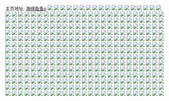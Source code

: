 主页地址: [海绵鱼鱼o](https://weibo.com/u/5605172672) 
![](https://wx4.sinaimg.cn/mw2000/0067kJsQly1gq27ynu8cqj30u0140k4y.jpg) 
![](https://wx4.sinaimg.cn/mw2000/0067kJsQly1gq27yia2cij30u0140tjp.jpg) 
![](https://wx4.sinaimg.cn/mw2000/0067kJsQly1gq27ygosvbj30u01407e5.jpg) 
![](https://wx4.sinaimg.cn/mw2000/0067kJsQly1gq27yme5t9j31400u0dmh.jpg) 
![](https://wx4.sinaimg.cn/mw2000/0067kJsQly1gq27yjqtdlj31400u07fw.jpg) 
![](https://wx4.sinaimg.cn/mw2000/0067kJsQly1gq27yl0cz0j30u0140ndv.jpg) 
![](https://wx4.sinaimg.cn/mw2000/0067kJsQly1gq27yoxsadj30u0140wmu.jpg) 
![](https://wx4.sinaimg.cn/mw2000/0067kJsQly1gq27yq3v61j31400u0wnq.jpg) 
![](https://wx4.sinaimg.cn/mw2000/0067kJsQly1gq27yre62ej31400u0tk9.jpg) 
![](https://wx4.sinaimg.cn/mw2000/0067kJsQly1gpyl9mi7x4j31400u0tal.jpg) 
![](https://wx4.sinaimg.cn/mw2000/0067kJsQly1gpyl9ocr9pj30u0140dpd.jpg) 
![](https://wx4.sinaimg.cn/mw2000/0067kJsQly1gpyl9koh1jj30u010b47e.jpg) 
![](https://wx4.sinaimg.cn/mw2000/0067kJsQly1gpyl9nh5abj30u00u1ajn.jpg) 
![](https://wx4.sinaimg.cn/mw2000/0067kJsQly1gpxj6woj42j30u0140tdc.jpg) 
![](https://wx4.sinaimg.cn/mw2000/0067kJsQly1gpxj70phtwj30u0140147.jpg) 
![](https://wx4.sinaimg.cn/mw2000/0067kJsQly1gpq36u2cu7j30u0140do2.jpg) 
![](https://wx4.sinaimg.cn/mw2000/0067kJsQly1gpq36sargsj30u00midip.jpg) 
![](https://wx4.sinaimg.cn/mw2000/0067kJsQly1gpp3luidq5j31400u0qdu.jpg) 
![](https://wx4.sinaimg.cn/mw2000/0067kJsQly1gpikfs4egnj315s0vctmt.jpg) 
![](https://wx4.sinaimg.cn/mw2000/0067kJsQly1gpikfrdykyj315s0vctnd.jpg) 
![](https://wx4.sinaimg.cn/mw2000/0067kJsQly1gpikfr34gej315s0vc4dp.jpg) 
![](https://wx4.sinaimg.cn/mw2000/0067kJsQly1gpikgae12dj30vc15snbo.jpg) 
![](https://wx4.sinaimg.cn/mw2000/0067kJsQly1gph8zmxa2sj30tz0min2u.jpg) 
![](https://wx4.sinaimg.cn/mw2000/0067kJsQly1gph8zolhlsj31410u04aq.jpg) 
![](https://wx4.sinaimg.cn/mw2000/0067kJsQly1gph8zs6688j31nl0u0tu9.jpg) 
![](https://wx4.sinaimg.cn/mw2000/0067kJsQly1gph8zm7kxxj30u0140gul.jpg) 
![](https://wx4.sinaimg.cn/mw2000/0067kJsQly1gpft7ccbm8j30u013zduq.jpg) 
![](https://wx4.sinaimg.cn/mw2000/0067kJsQly1gpft7dcbbsj30u013zwme.jpg) 
![](https://wx4.sinaimg.cn/mw2000/0067kJsQly1gpft7bez0kj30u013zwr0.jpg) 
![](https://wx4.sinaimg.cn/mw2000/0067kJsQly1gpft7bydl2j30u013z7ha.jpg) 
![](https://wx4.sinaimg.cn/mw2000/0067kJsQly1gpft7em306j30u013zqjn.jpg) 
![](https://wx4.sinaimg.cn/mw2000/0067kJsQly1gpft7ftmimj30u013zgvq.jpg) 
![](https://wx4.sinaimg.cn/mw2000/0067kJsQly1gpdx9kqkp8j315s0vck5o.jpg) 
![](https://wx4.sinaimg.cn/mw2000/0067kJsQly1gpdx9l7gvnj315s0vcwsl.jpg) 
![](https://wx4.sinaimg.cn/mw2000/0067kJsQly1gpdx9k68enj315s0vcqgf.jpg) 
![](https://wx4.sinaimg.cn/mw2000/0067kJsQly1gpdx9ke9npj315s0vcwss.jpg) 
![](https://wx4.sinaimg.cn/mw2000/0067kJsQly1gpa1gs3tomj30u0140gvn.jpg) 
![](https://wx4.sinaimg.cn/mw2000/0067kJsQly1gpa1grea2wj30u00vgq7z.jpg) 
![](https://wx4.sinaimg.cn/mw2000/0067kJsQly1gp6rzhjfjjj30n03371kx.jpg) 
![](https://wx4.sinaimg.cn/mw2000/0067kJsQly1gp6rzl9iqjj30n03eoqv5.jpg) 
![](https://wx4.sinaimg.cn/mw2000/0067kJsQly1gp6rzm8oslj30u0140dnb.jpg) 
![](https://wx4.sinaimg.cn/mw2000/0067kJsQly1gp6rznrpmaj30u0140dvs.jpg) 
![](https://wx4.sinaimg.cn/mw2000/0067kJsQly1gp6rzoo9tij30u01407er.jpg) 
![](https://wx4.sinaimg.cn/mw2000/0067kJsQly1gp5l7ybb09j30n01x01i3.jpg) 
![](https://wx4.sinaimg.cn/mw2000/0067kJsQly1gp5l85gsx6j30n02lx7wh.jpg) 
![](https://wx4.sinaimg.cn/mw2000/0067kJsQly1gp5l88fv9zj30n03ep7wh.jpg) 
![](https://wx4.sinaimg.cn/mw2000/0067kJsQly1gp5l89o9o6j30n02yw7vk.jpg) 
![](https://wx4.sinaimg.cn/mw2000/0067kJsQly1gp5l8ahz1xj30n02ykqjt.jpg) 
![](https://wx4.sinaimg.cn/mw2000/0067kJsQly1gp5l8bdfyrj31sc2dsdp9.jpg) 
![](https://wx4.sinaimg.cn/mw2000/0067kJsQly1gp4h7jrpr5j32c02c04qp.jpg) 
![](https://wx4.sinaimg.cn/mw2000/0067kJsQly1gp4h7lfaolj31k81k8dta.jpg) 
![](https://wx4.sinaimg.cn/mw2000/0067kJsQly1gp4h7q2q0dj31ei1eikai.jpg) 
![](https://wx4.sinaimg.cn/mw2000/0067kJsQly1gp4h7fhqrij317r17raly.jpg) 
![](https://wx4.sinaimg.cn/mw2000/0067kJsQly1gp12jq8n0vj317q1mc1kx.jpg) 
![](https://wx4.sinaimg.cn/mw2000/0067kJsQly1gp12jkui07j31ei1eiqjv.jpg) 
![](https://wx4.sinaimg.cn/mw2000/0067kJsQly1gp12jretdzj31xv1xvh5u.jpg) 
![](https://wx4.sinaimg.cn/mw2000/0067kJsQly1gp12jnz56bj30n03l24pv.jpg) 
![](https://wx4.sinaimg.cn/mw2000/0067kJsQly1gp12jsbfioj30n04h0njl.jpg) 
![](https://wx4.sinaimg.cn/mw2000/0067kJsQly1gp12jpapsbj30n0370qv5.jpg) 
![](https://wx4.sinaimg.cn/mw2000/0067kJsQly1gowblkbca5j30vc15skct.jpg) 
![](https://wx4.sinaimg.cn/mw2000/0067kJsQly1gowbllauucj30vc15s1e2.jpg) 
![](https://wx4.sinaimg.cn/mw2000/0067kJsQly1gowblm8qlkj30vc15sx01.jpg) 
![](https://wx4.sinaimg.cn/mw2000/0067kJsQly1gowblmye4tj30vc15sauk.jpg) 
![](https://wx4.sinaimg.cn/mw2000/0067kJsQly1gowblngpanj30vc15sqny.jpg) 
![](https://wx4.sinaimg.cn/mw2000/0067kJsQly1gowblo20akj30vc15sqph.jpg) 
![](https://wx4.sinaimg.cn/mw2000/0067kJsQly1gohjjtte2kj30vc15sdw1.jpg) 
![](https://wx4.sinaimg.cn/mw2000/0067kJsQly1gohjju50i9j30vc15sdvy.jpg) 
![](https://wx4.sinaimg.cn/mw2000/0067kJsQly1godjq3n50kj30u0142gpc.jpg) 
![](https://wx4.sinaimg.cn/mw2000/0067kJsQly1go757c9xa7j33402c0gw0.jpg) 
![](https://wx4.sinaimg.cn/mw2000/0067kJsQly1go757bh7gbj32c0340hdu.jpg) 
![](https://wx4.sinaimg.cn/mw2000/0067kJsQly1go4qhec1buj32c033yqv7.jpg) 
![](https://wx4.sinaimg.cn/mw2000/0067kJsQly1go4qhl5vn6j32c033yb2d.jpg) 
![](https://wx4.sinaimg.cn/mw2000/0067kJsQly1go4qhqw46qj32c033yhdv.jpg) 
![](https://wx4.sinaimg.cn/mw2000/0067kJsQly1go4qh7w11wj32c0340u0x.jpg) 
![](https://wx4.sinaimg.cn/mw2000/0067kJsQly1go4qhtnkm0j32c0340hdt.jpg) 
![](https://wx4.sinaimg.cn/mw2000/0067kJsQly1go4d2eb786j30vc15sdyk.jpg) 
![](https://wx4.sinaimg.cn/mw2000/0067kJsQly1go4d2gkia3j30s20s2ajm.jpg) 
![](https://wx4.sinaimg.cn/mw2000/0067kJsQly1go4d2iu2xij3182181wu4.jpg) 
![](https://wx4.sinaimg.cn/mw2000/0067kJsQly1go4d2ail80j32c0340qv6.jpg) 
![](https://wx4.sinaimg.cn/mw2000/0067kJsQly1go4d2tphf0j32c03407wi.jpg) 
![](https://wx4.sinaimg.cn/mw2000/0067kJsQly1go4d31mygmj32c03404qq.jpg) 
![](https://wx4.sinaimg.cn/mw2000/0067kJsQly1gnz3tjs9wij33402c01ky.jpg) 
![](https://wx4.sinaimg.cn/mw2000/0067kJsQly1gnz3tngkvvj33402c0e82.jpg) 
![](https://wx4.sinaimg.cn/mw2000/0067kJsQly1gnz3vyqahvj32c03407wh.jpg) 
![](https://wx4.sinaimg.cn/mw2000/0067kJsQly1gnz3tcbbefj32c0340x6r.jpg) 
![](https://wx4.sinaimg.cn/mw2000/0067kJsQly1gnz3tfta3mj32c0340kjm.jpg) 
![](https://wx4.sinaimg.cn/mw2000/0067kJsQly1gnz3t6u0awj32c0340kdt.jpg) 
![](https://wx4.sinaimg.cn/mw2000/0067kJsQly1gnz3uajdbrj32c0340b2b.jpg) 
![](https://wx4.sinaimg.cn/mw2000/0067kJsQly1gnz3trykgcj30yc0ycadb.jpg) 
![](https://wx4.sinaimg.cn/mw2000/0067kJsQly1gnz3ty4chij32801o0x6p.jpg) 
![](https://wx4.sinaimg.cn/mw2000/0067kJsQly1gnwseuj3f9j31o0280qv5.jpg) 
![](https://wx4.sinaimg.cn/mw2000/0067kJsQly1gnwsf3fcl3j31o0280kjl.jpg) 
![](https://wx4.sinaimg.cn/mw2000/0067kJsQly1gnwsekuj4tj31o0280hdt.jpg) 
![](https://wx4.sinaimg.cn/mw2000/0067kJsQly1gnwsfb8t3rj31o0280hdt.jpg) 
![](https://wx4.sinaimg.cn/mw2000/0067kJsQly1gnt52fmaexj30zj0zj75j.jpg) 
![](https://wx4.sinaimg.cn/mw2000/0067kJsQly1gnt52g4qamj31hl1hl7h9.jpg) 
![](https://wx4.sinaimg.cn/mw2000/0067kJsQly1gnoo95a3c9j32c0340b2a.jpg) 
![](https://wx4.sinaimg.cn/mw2000/0067kJsQly1gndm17l2xrj33402c0e81.jpg) 
![](https://wx4.sinaimg.cn/mw2000/0067kJsQly1gndm1d2a4ij32c0340kjl.jpg) 
![](https://wx4.sinaimg.cn/mw2000/0067kJsQly1gn18yc4e8rj32801o0x6p.jpg) 
![](https://wx4.sinaimg.cn/mw2000/0067kJsQly1gn18ycy1bij32801o0npd.jpg) 
![](https://wx4.sinaimg.cn/mw2000/0067kJsQly1gn18yb11jpj32801o0u0x.jpg) 
![](https://wx4.sinaimg.cn/mw2000/0067kJsQly1gn18yh8kc1j32c0340u0y.jpg) 
![](https://wx4.sinaimg.cn/mw2000/0067kJsQly1gn18yfhvisj31o0280kjl.jpg) 
![](https://wx4.sinaimg.cn/mw2000/0067kJsQly1gmbt3jk4nxj31fi1wox5r.jpg) 
![](https://wx4.sinaimg.cn/mw2000/0067kJsQly1glzladj9d3j32c03404qp.jpg) 
![](https://wx4.sinaimg.cn/mw2000/0067kJsQly1glzlagsmxsj32c0340e81.jpg) 
![](https://wx4.sinaimg.cn/mw2000/0067kJsQly1glzlaj2fr0j33402c0axm.jpg) 
![](https://wx4.sinaimg.cn/mw2000/0067kJsQly1glzlao07b3j33402c0kjl.jpg) 
![](https://wx4.sinaimg.cn/mw2000/0067kJsQly1glzlakw0dlj33401r0h1b.jpg) 
![](https://wx4.sinaimg.cn/mw2000/0067kJsQly1glzlab8jkxj31zk1hoe81.jpg) 
![](https://wx4.sinaimg.cn/mw2000/0067kJsQly1glzlaqd8e3j31o01o0b29.jpg) 
![](https://wx4.sinaimg.cn/mw2000/0067kJsQly1glzlaqy11uj30n00cndi4.jpg) 
![](https://wx4.sinaimg.cn/mw2000/0067kJsQly1glzlarwn82j30mz0cp41x.jpg) 
![](https://wx4.sinaimg.cn/mw2000/0067kJsQly1glqkx32dmwj32c03401ky.jpg) 
![](https://wx4.sinaimg.cn/mw2000/0067kJsQly1glqkx4wal6j32c0340npd.jpg) 
![](https://wx4.sinaimg.cn/mw2000/0067kJsQly1glqkx9cd60j32c0340e81.jpg) 
![](https://wx4.sinaimg.cn/mw2000/0067kJsQly1glqkxhlrv9j33402c0npd.jpg) 
![](https://wx4.sinaimg.cn/mw2000/0067kJsQly1glqkxqd51wj32c03401ky.jpg) 
![](https://wx4.sinaimg.cn/mw2000/0067kJsQly1glqkwy636aj31w02io4qq.jpg) 
![](https://wx4.sinaimg.cn/mw2000/0067kJsQly1glqkxu58juj31w01w0qtj.jpg) 
![](https://wx4.sinaimg.cn/mw2000/0067kJsQly1glqkxyef5zj31zk1hohcf.jpg) 
![](https://wx4.sinaimg.cn/mw2000/0067kJsQly1glqky4pe71j33402c0qv5.jpg) 
![](https://wx4.sinaimg.cn/mw2000/0067kJsQly1glnlj8bm1nj31o0280e81.jpg) 
![](https://wx4.sinaimg.cn/mw2000/0067kJsQly1glnlj526rxj31o0280npd.jpg) 
![](https://wx4.sinaimg.cn/mw2000/0067kJsQly1glnljdflzzj31o0280u0x.jpg) 
![](https://wx4.sinaimg.cn/mw2000/0067kJsQly1glnljirjvsj31o0280qv5.jpg) 
![](https://wx4.sinaimg.cn/mw2000/0067kJsQly1glgiogn901j322r22r7wh.jpg) 
![](https://wx4.sinaimg.cn/mw2000/0067kJsQly1glgiofdd0nj328m28me81.jpg) 
![](https://wx4.sinaimg.cn/mw2000/0067kJsQly1glgiojaudqj31q01q0qjr.jpg) 
![](https://wx4.sinaimg.cn/mw2000/0067kJsQly1glginrj2n6j31y81y7h3y.jpg) 
![](https://wx4.sinaimg.cn/mw2000/0067kJsQly1glgiohpgdfj31vw1vw1kx.jpg) 
![](https://wx4.sinaimg.cn/mw2000/0067kJsQly1glgiok932nj32c02c04ms.jpg) 
![](https://wx4.sinaimg.cn/mw2000/0067kJsQly1glgioih8f8j32352351am.jpg) 
![](https://wx4.sinaimg.cn/mw2000/0067kJsQly1glgiolc26kj321w21wqmc.jpg) 
![](https://wx4.sinaimg.cn/mw2000/0067kJsQly1glgio1tsooj32072077rj.jpg) 
![](https://wx4.sinaimg.cn/mw2000/0067kJsQly1glfqdek6epj31s21s21kx.jpg) 
![](https://wx4.sinaimg.cn/mw2000/0067kJsQly1glfqdhm0lkj31xy1xytw0.jpg) 
![](https://wx4.sinaimg.cn/mw2000/0067kJsQly1glfqdbf1paj31zl1zl4qp.jpg) 
![](https://wx4.sinaimg.cn/mw2000/0067kJsQly1glfqd7mctsj32c02c0kjl.jpg) 
![](https://wx4.sinaimg.cn/mw2000/0067kJsQly1glfffw2q4hj32801o0hdt.jpg) 
![](https://wx4.sinaimg.cn/mw2000/0067kJsQly1glfffsil5kj32801o0e81.jpg) 
![](https://wx4.sinaimg.cn/mw2000/0067kJsQly1glfffwm5a2j30e80iy41u.jpg) 
![](https://wx4.sinaimg.cn/mw2000/0067kJsQly1glfffoghmsj316t1l3dzs.jpg) 
![](https://wx4.sinaimg.cn/mw2000/0067kJsQly1glejdiqz46j30vc15sgzq.jpg) 
![](https://wx4.sinaimg.cn/mw2000/0067kJsQly1glejdn01jtj30vc15sk8d.jpg) 
![](https://wx4.sinaimg.cn/mw2000/0067kJsQly1glejdkuzwmj30vc15sdt5.jpg) 
![](https://wx4.sinaimg.cn/mw2000/0067kJsQly1gl2qefpawwj31r22wub29.jpg) 
![](https://wx4.sinaimg.cn/mw2000/0067kJsQly1gl2qebpi1mj32c0340b29.jpg) 
![](https://wx4.sinaimg.cn/mw2000/0067kJsQly1gl2qe8h2vfj323a2sekjm.jpg) 
![](https://wx4.sinaimg.cn/mw2000/0067kJsQly1gl2qehymhlj32c0340hd5.jpg) 
![](https://wx4.sinaimg.cn/mw2000/0067kJsQly1gky5m24mq0j31z92n04qp.jpg) 
![](https://wx4.sinaimg.cn/mw2000/0067kJsQly1gky5ltg2qnj31ut1e4atk.jpg) 
![](https://wx4.sinaimg.cn/mw2000/0067kJsQly1gky5lynynmj31nf1vux6p.jpg) 
![](https://wx4.sinaimg.cn/mw2000/0067kJsQly1gky5legfgij33402c01l0.jpg) 
![](https://wx4.sinaimg.cn/mw2000/0067kJsQly1gky5lpauo2j32qj21w7wj.jpg) 
![](https://wx4.sinaimg.cn/mw2000/0067kJsQly1gky5kwxbr6j31zj1hoqv5.jpg) 
![](https://wx4.sinaimg.cn/mw2000/0067kJsQly1gkq6ktj06xj32c033ykjn.jpg) 
![](https://wx4.sinaimg.cn/mw2000/0067kJsQly1gkq6kvxud1j32c033y7wj.jpg) 
![](https://wx4.sinaimg.cn/mw2000/0067kJsQly1gkq6lh9uhmj32c033y4qr.jpg) 
![](https://wx4.sinaimg.cn/mw2000/0067kJsQly1gkq6kzr2zoj32c033yhdv.jpg) 
![](https://wx4.sinaimg.cn/mw2000/0067kJsQly1gkq6l0die8j30mh0mhgrc.jpg) 
![](https://wx4.sinaimg.cn/mw2000/0067kJsQly1gkq6l160hqj32c033yu0y.jpg) 
![](https://wx4.sinaimg.cn/mw2000/0067kJsQly1gkq6krtbhvj334033yqv8.jpg) 
![](https://wx4.sinaimg.cn/mw2000/0067kJsQly1gkq6l2ee3gj32c033y1kz.jpg) 
![](https://wx4.sinaimg.cn/mw2000/0067kJsQly1gkq6l3thy8j32c033ykjn.jpg) 
![](https://wx4.sinaimg.cn/mw2000/0067kJsQly1gkmi2wuh1vj32c03404qp.jpg) 
![](https://wx4.sinaimg.cn/mw2000/0067kJsQly1gkmi4p8cf5j32c03407wh.jpg) 
![](https://wx4.sinaimg.cn/mw2000/0067kJsQly1gkmi4w1xb7j32c0340e81.jpg) 
![](https://wx4.sinaimg.cn/mw2000/0067kJsQly1gkmi38630bj32c0340u0x.jpg) 
![](https://wx4.sinaimg.cn/mw2000/0067kJsQly1gkmi2y7v8rj31ya2d5b29.jpg) 
![](https://wx4.sinaimg.cn/mw2000/0067kJsQly1gkmi301w84j32c02c0aym.jpg) 
![](https://wx4.sinaimg.cn/mw2000/0067kJsQly1gkmi31z0mtj32c0340npe.jpg) 
![](https://wx4.sinaimg.cn/mw2000/0067kJsQly1gkmi4so05yj32c0340u0x.jpg) 
![](https://wx4.sinaimg.cn/mw2000/0067kJsQly1gkmi34mx1uj33402c0kjl.jpg) 
![](https://wx4.sinaimg.cn/mw2000/0067kJsQly1gkkauqqxndj33402c07wh.jpg) 
![](https://wx4.sinaimg.cn/mw2000/0067kJsQly1gkkb0d0mbbj32c0340b29.jpg) 
![](https://wx4.sinaimg.cn/mw2000/0067kJsQly1gkkaxjdk7bj30n01ds7wj.jpg) 
![](https://wx4.sinaimg.cn/mw2000/0067kJsQly1gkkaxl4wmuj31400u00vo.jpg) 
![](https://wx4.sinaimg.cn/mw2000/0067kJsQly1gkkay14rxfj32c033yhdw.jpg) 
![](https://wx4.sinaimg.cn/mw2000/0067kJsQly1gkj80z7ieqj32c0340b2a.jpg) 
![](https://wx4.sinaimg.cn/mw2000/0067kJsQly1gkj80reqelj32c0340b2a.jpg) 
![](https://wx4.sinaimg.cn/mw2000/0067kJsQly1gkj80l4uq1j32c0340npe.jpg) 
![](https://wx4.sinaimg.cn/mw2000/0067kJsQly1gkj81n4vsaj32c03404qp.jpg) 
![](https://wx4.sinaimg.cn/mw2000/0067kJsQly1gkj81rtfzlj33402c0b29.jpg) 
![](https://wx4.sinaimg.cn/mw2000/0067kJsQly1gkj825or9gj32c0340e82.jpg) 
![](https://wx4.sinaimg.cn/mw2000/0067kJsQly1gkftv0uxxnj31xu1xukcn.jpg) 
![](https://wx4.sinaimg.cn/mw2000/0067kJsQly1gkftuglfffj32c0340npf.jpg) 
![](https://wx4.sinaimg.cn/mw2000/0067kJsQly1gkftuotq1xj32c0340x6p.jpg) 
![](https://wx4.sinaimg.cn/mw2000/0067kJsQly1gkftuv9r6mj32c0340x6p.jpg) 
![](https://wx4.sinaimg.cn/mw2000/0067kJsQly1gkftv9j873j32c0340npe.jpg) 
![](https://wx4.sinaimg.cn/mw2000/0067kJsQly1gkftvegtgxj33402c0e81.jpg) 
![](https://wx4.sinaimg.cn/mw2000/0067kJsQly1gkb5ii4d3dj32o03k0hdu.jpg) 
![](https://wx4.sinaimg.cn/mw2000/0067kJsQly1gkb5i3c8ozj31280l7tck.jpg) 
![](https://wx4.sinaimg.cn/mw2000/0067kJsQly1gkb5i2tvj1j312j0ldwi8.jpg) 
![](https://wx4.sinaimg.cn/mw2000/0067kJsQly1gkb5i3vi37j31290l50w2.jpg) 
![](https://wx4.sinaimg.cn/mw2000/0067kJsQly1gjrhtv14y5j32202qoqv6.jpg) 
![](https://wx4.sinaimg.cn/mw2000/0067kJsQly1gjrhtaecvvj32801o0b29.jpg) 
![](https://wx4.sinaimg.cn/mw2000/0067kJsQly1gjrhu807c5j32c03407wi.jpg) 
![](https://wx4.sinaimg.cn/mw2000/0067kJsQly1gjrhuc2p3pj32c03401ky.jpg) 
![](https://wx4.sinaimg.cn/mw2000/0067kJsQly1gjrhtqzeaxj32c0340u0y.jpg) 
![](https://wx4.sinaimg.cn/mw2000/0067kJsQly1gjrhu1v6dfj32c0340x6q.jpg) 
![](https://wx4.sinaimg.cn/mw2000/0067kJsQly1gjowjmndr3j30u0140tbf.jpg) 
![](https://wx4.sinaimg.cn/mw2000/0067kJsQly1gjlp6w0ctdj32801o07wh.jpg) 
![](https://wx4.sinaimg.cn/mw2000/0067kJsQly1gjlp6ymjloj32801o0b29.jpg) 
![](https://wx4.sinaimg.cn/mw2000/0067kJsQly1gjlp74phg0j32801o0e81.jpg) 
![](https://wx4.sinaimg.cn/mw2000/0067kJsQly1gjlp7s4n7kj32801o0b29.jpg) 
![](https://wx4.sinaimg.cn/mw2000/0067kJsQly1gjlp7dh3pbj31o0280e81.jpg) 
![](https://wx4.sinaimg.cn/mw2000/0067kJsQly1gjlp7min4xj32801o0e81.jpg) 
![](https://wx4.sinaimg.cn/mw2000/0067kJsQly1gjjhmnthacj32t321re83.jpg) 
![](https://wx4.sinaimg.cn/mw2000/0067kJsQly1gjjhm6de3wj32bc2bcb2b.jpg) 
![](https://wx4.sinaimg.cn/mw2000/0067kJsQly1gjjhmetqksj31jk2bcu0x.jpg) 
![](https://wx4.sinaimg.cn/mw2000/0067kJsQly1gjjhls80tqj32iz1zwx6q.jpg) 
![](https://wx4.sinaimg.cn/mw2000/0067kJsQly1gjj97h7ukxj315s0vcas5.jpg) 
![](https://wx4.sinaimg.cn/mw2000/0067kJsQly1gjj97jx766j315s0vcnfi.jpg) 
![](https://wx4.sinaimg.cn/mw2000/0067kJsQly1gjj97mwzhcj315s0vcdwm.jpg) 
![](https://wx4.sinaimg.cn/mw2000/0067kJsQly1gjj97w5lzwj315s0vcwuu.jpg) 
![](https://wx4.sinaimg.cn/mw2000/0067kJsQly1gjj981h5smj32c03404qq.jpg) 
![](https://wx4.sinaimg.cn/mw2000/0067kJsQly1gjj97r9twdj315s0vcws7.jpg) 
![](https://wx4.sinaimg.cn/mw2000/0067kJsQly1gjj97ss9k9j315s0vcnbf.jpg) 
![](https://wx4.sinaimg.cn/mw2000/0067kJsQly1gjj97uib65j315s0vch0t.jpg) 
![](https://wx4.sinaimg.cn/mw2000/0067kJsQly1gjj97p488pj315s0vck8s.jpg) 
![](https://wx4.sinaimg.cn/mw2000/0067kJsQly1gjivk86yfpj30mi0u0kc9.jpg) 
![](https://wx4.sinaimg.cn/mw2000/0067kJsQly1gjivkji39xj32c0340npe.jpg) 
![](https://wx4.sinaimg.cn/mw2000/0067kJsQly1gjivkbbebpj30n00cm77q.jpg) 
![](https://wx4.sinaimg.cn/mw2000/0067kJsQly1gjivksul99j33402c0kjl.jpg) 
![](https://wx4.sinaimg.cn/mw2000/0067kJsQly1gjivk6s1ltj32ba333qv5.jpg) 
![](https://wx4.sinaimg.cn/mw2000/0067kJsQly1gjivkoemmvj32c0340e82.jpg) 
![](https://wx4.sinaimg.cn/mw2000/0067kJsQly1gjivka9oe6j32c02c0tsa.jpg) 
![](https://wx4.sinaimg.cn/mw2000/0067kJsQly1gjivkevo9pj32c0340kjm.jpg) 
![](https://wx4.sinaimg.cn/mw2000/0067kJsQly1gjivk2n3egj32c02c0qkf.jpg) 
![](https://wx4.sinaimg.cn/mw2000/0067kJsQly1gj92wrlcrhj32c03401kx.jpg) 
![](https://wx4.sinaimg.cn/mw2000/0067kJsQly1gj92wkgktaj32c03404qp.jpg) 
![](https://wx4.sinaimg.cn/mw2000/0067kJsQly1gj92wnsmnpj31ho1zk1kr.jpg) 
![](https://wx4.sinaimg.cn/mw2000/0067kJsQly1gj92wub3trj30xc18g4b2.jpg) 
![](https://wx4.sinaimg.cn/mw2000/0067kJsQly1gj92wvjm4aj30yy0jz44w.jpg) 
![](https://wx4.sinaimg.cn/mw2000/0067kJsQly1gj92x7rm5gj30xc18gtm2.jpg) 
![](https://wx4.sinaimg.cn/mw2000/0067kJsQly1gj92x6fdf1j32c0340kjl.jpg) 
![](https://wx4.sinaimg.cn/mw2000/0067kJsQly1gj92wdxdmij30n01dskjo.jpg) 
![](https://wx4.sinaimg.cn/mw2000/0067kJsQly1gj92x09ykxj30n0319hdt.jpg) 
![](https://wx4.sinaimg.cn/mw2000/0067kJsQly1gj4xbt0p2gj30u0140tai.jpg) 
![](https://wx4.sinaimg.cn/mw2000/0067kJsQly1gj4xbtj40cj30u0140gnu.jpg) 
![](https://wx4.sinaimg.cn/mw2000/0067kJsQly1giz6jjd0acj32801o07wh.jpg) 
![](https://wx4.sinaimg.cn/mw2000/0067kJsQly1giz6jacataj32801o04qp.jpg) 
![](https://wx4.sinaimg.cn/mw2000/0067kJsQly1giz6jfd8efj32801o04qp.jpg) 
![](https://wx4.sinaimg.cn/mw2000/0067kJsQly1giz6ix5oy9j32801o0e3p.jpg) 
![](https://wx4.sinaimg.cn/mw2000/0067kJsQly1giz6jkks1lj32801o04qp.jpg) 
![](https://wx4.sinaimg.cn/mw2000/0067kJsQly1giz6jh5ivnj32801o0x3t.jpg) 
![](https://wx4.sinaimg.cn/mw2000/0067kJsQly1gixk8m4227j31zk1howwq.jpg) 
![](https://wx4.sinaimg.cn/mw2000/0067kJsQly1gixk8olmioj31zk1hoqru.jpg) 
![](https://wx4.sinaimg.cn/mw2000/0067kJsQly1gixk8snci4j315s0vcne8.jpg) 
![](https://wx4.sinaimg.cn/mw2000/0067kJsQly1gixk8jz7iaj31zk1howz9.jpg) 
![](https://wx4.sinaimg.cn/mw2000/0067kJsQly1gixk9bbr6gj31zk1hoh8m.jpg) 
![](https://wx4.sinaimg.cn/mw2000/0067kJsQly1gixk978mqrj31zk1hoh9t.jpg) 
![](https://wx4.sinaimg.cn/mw2000/0067kJsQly1gixk90xjpkj30u0140kjl.jpg) 
![](https://wx4.sinaimg.cn/mw2000/0067kJsQly1gixk9ep15sj30vc15s4h6.jpg) 
![](https://wx4.sinaimg.cn/mw2000/0067kJsQly1gix0aegscnj33402c0x6q.jpg) 
![](https://wx4.sinaimg.cn/mw2000/0067kJsQly1gix09po0pwj33402c01kz.jpg) 
![](https://wx4.sinaimg.cn/mw2000/0067kJsQly1gihb7adal6j30u0140qdk.jpg) 
![](https://wx4.sinaimg.cn/mw2000/0067kJsQly1gihb7cn2s7j31400u0jvi.jpg) 
![](https://wx4.sinaimg.cn/mw2000/0067kJsQly1gihb7azos9j30u00u0400.jpg) 
![](https://wx4.sinaimg.cn/mw2000/0067kJsQly1gihb7h1ns1j30u01407et.jpg) 
![](https://wx4.sinaimg.cn/mw2000/0067kJsQly1gihb7drzpqj30u00u0ach.jpg) 
![](https://wx4.sinaimg.cn/mw2000/0067kJsQly1gihb7d6dgwj31400u0q57.jpg) 
![](https://wx4.sinaimg.cn/mw2000/0067kJsQly1gihb7fqkh0j31400u0grv.jpg) 
![](https://wx4.sinaimg.cn/mw2000/0067kJsQly1gihb7bqr7wj31400u0gql.jpg) 
![](https://wx4.sinaimg.cn/mw2000/0067kJsQly1gihb7ehiskj31400u00w7.jpg) 
![](https://wx4.sinaimg.cn/mw2000/0067kJsQly1gi3f1l4firj30u00u0wju.jpg) 
![](https://wx4.sinaimg.cn/mw2000/0067kJsQly1gi3f1uc4dwj31400u07bf.jpg) 
![](https://wx4.sinaimg.cn/mw2000/0067kJsQly1gi3f1p8iwrj30u0140dmh.jpg) 
![](https://wx4.sinaimg.cn/mw2000/0067kJsQly1gi3f2228hwj31400u0gt6.jpg) 
![](https://wx4.sinaimg.cn/mw2000/0067kJsQly1ghys3s77krj31kw1kw1kz.jpg) 
![](https://wx4.sinaimg.cn/mw2000/0067kJsQly1ghys22l0ezj32tc240x6p.jpg) 
![](https://wx4.sinaimg.cn/mw2000/0067kJsQly1ghys3fzz30j31hc1400z4.jpg) 
![](https://wx4.sinaimg.cn/mw2000/0067kJsQly1ghys34qw3aj31hc1hcqv6.jpg) 
![](https://wx4.sinaimg.cn/mw2000/0067kJsQly1ghys2fn4uoj32tc2404qr.jpg) 
![](https://wx4.sinaimg.cn/mw2000/0067kJsQly1ghys3eeu0yj31hc1hcb2a.jpg) 
![](https://wx4.sinaimg.cn/mw2000/0067kJsQly1ghys1u4shhj31o01o07wi.jpg) 
![](https://wx4.sinaimg.cn/mw2000/0067kJsQly1ghys4afqv5j32o03k0hdv.jpg) 
![](https://wx4.sinaimg.cn/mw2000/0067kJsQly1ghys2sqqxxj33k02o04qr.jpg) 
![](https://wx4.sinaimg.cn/mw2000/0067kJsQly1ghlc2izxjpj31hc1hc1ky.jpg) 
![](https://wx4.sinaimg.cn/mw2000/0067kJsQly1ghlc2k2pxxj31hc1hcx6p.jpg) 
![](https://wx4.sinaimg.cn/mw2000/0067kJsQly1ghlc2l6liaj31hc1hc1ky.jpg) 
![](https://wx4.sinaimg.cn/mw2000/0067kJsQly1ghlc2llxosj30kw0miq51.jpg) 
![](https://wx4.sinaimg.cn/mw2000/0067kJsQly1ghdyypz9e3j31qi1qi1ky.jpg) 
![](https://wx4.sinaimg.cn/mw2000/0067kJsQly1ghdyyrctsqj31qi1qie82.jpg) 
![](https://wx4.sinaimg.cn/mw2000/0067kJsQly1ghdyysgq4qj31qi1qihdu.jpg) 
![](https://wx4.sinaimg.cn/mw2000/0067kJsQly1ghdyyuhghoj31qi1qikjm.jpg) 
![](https://wx4.sinaimg.cn/mw2000/0067kJsQly1ghdyytdpe0j31e01uokjl.jpg) 
![](https://wx4.sinaimg.cn/mw2000/0067kJsQly1ghdyywjsttj31qi1qib2a.jpg) 
![](https://wx4.sinaimg.cn/mw2000/0067kJsQly1ghdyyxgeroj31uo1e07wh.jpg) 
![](https://wx4.sinaimg.cn/mw2000/0067kJsQly1ghdyyykkbvj31qi1qi1kx.jpg) 
![](https://wx4.sinaimg.cn/mw2000/0067kJsQly1ghdyyzdxgcj30u03jbu0x.jpg) 
![](https://wx4.sinaimg.cn/mw2000/0067kJsQly1ghbgfac4zrj33k02o0qv7.jpg) 
![](https://wx4.sinaimg.cn/mw2000/0067kJsQly1ghbgfe6ko8j32o03k0npf.jpg) 
![](https://wx4.sinaimg.cn/mw2000/0067kJsQly1ghbgf5bmiyj33k02o04qu.jpg) 
![](https://wx4.sinaimg.cn/mw2000/0067kJsQly1ghbgfszwtpj33k02o0u0z.jpg) 
![](https://wx4.sinaimg.cn/mw2000/0067kJsQly1ghbgfhynyxj32o03k0hdv.jpg) 
![](https://wx4.sinaimg.cn/mw2000/0067kJsQly1ghbgfzzrk1j32o03k0x6r.jpg) 
![](https://wx4.sinaimg.cn/mw2000/0067kJsQly1ghbgg4aa5aj32o03k0hdv.jpg) 
![](https://wx4.sinaimg.cn/mw2000/0067kJsQly1ghbgfnqt4kj33k02o0hdw.jpg) 
![](https://wx4.sinaimg.cn/mw2000/0067kJsQly1ghbggcvdrlj33k02o0e83.jpg) 
![](https://wx4.sinaimg.cn/mw2000/0067kJsQly1gh746hkvi6j31kw16oqv5.jpg) 
![](https://wx4.sinaimg.cn/mw2000/0067kJsQly1gh746rhtfij31kw16ou0x.jpg) 
![](https://wx4.sinaimg.cn/mw2000/0067kJsQly1gh74717kr8j31kw16ou0x.jpg) 
![](https://wx4.sinaimg.cn/mw2000/0067kJsQly1gh746980ftj31qi1qinpd.jpg) 
![](https://wx4.sinaimg.cn/mw2000/0067kJsQly1gh747bv92nj316o1kwx6p.jpg) 
![](https://wx4.sinaimg.cn/mw2000/0067kJsQly1gh748fs14yj33k02o04qr.jpg) 
![](https://wx4.sinaimg.cn/mw2000/0067kJsQly1gh745z2nrdj31e01uo4qq.jpg) 
![](https://wx4.sinaimg.cn/mw2000/0067kJsQly1gh747z0lpdj33k02o0b2c.jpg) 
![](https://wx4.sinaimg.cn/mw2000/0067kJsQly1gh745nklu1j31qi1qix6p.jpg) 
![](https://wx4.sinaimg.cn/mw2000/0067kJsQly1gh6ut8hofyj31hc1z4npe.jpg) 
![](https://wx4.sinaimg.cn/mw2000/0067kJsQly1gh6utmjl4vj31hc1z4kjm.jpg) 
![](https://wx4.sinaimg.cn/mw2000/0067kJsQly1ggt26p0k2kj316o1kw1ky.jpg) 
![](https://wx4.sinaimg.cn/mw2000/0067kJsQly1ggt26t3tw3j316o1kw7wi.jpg) 
![](https://wx4.sinaimg.cn/mw2000/0067kJsQly1ggt270jih6j316o1kw1ky.jpg) 
![](https://wx4.sinaimg.cn/mw2000/0067kJsQly1ggt26w7onxj316o1kw4qq.jpg) 
![](https://wx4.sinaimg.cn/mw2000/0067kJsQly1ggt2750d4jj316o1kwx6p.jpg) 
![](https://wx4.sinaimg.cn/mw2000/0067kJsQly1ggt278owcoj316o1kwx6p.jpg) 
![](https://wx4.sinaimg.cn/mw2000/0067kJsQly1ggjd6q84jtj31jf24phdu.jpg) 
![](https://wx4.sinaimg.cn/mw2000/0067kJsQly1ggjd6iwg3gj32o03k01kz.jpg) 
![](https://wx4.sinaimg.cn/mw2000/0067kJsQly1ggjd6x50y1j32o03k04qs.jpg) 
![](https://wx4.sinaimg.cn/mw2000/0067kJsQly1ggjd719s9cj32o03k0u0y.jpg) 
![](https://wx4.sinaimg.cn/mw2000/0067kJsQly1ggg0qh0vqdj31400u01co.jpg) 
![](https://wx4.sinaimg.cn/mw2000/0067kJsQly1ggg0qfzb8sj32zs400kjo.jpg) 
![](https://wx4.sinaimg.cn/mw2000/0067kJsQly1ggg0qc3t92j31hc1z4e83.jpg) 
![](https://wx4.sinaimg.cn/mw2000/0067kJsQly1ggg0qds17gj31z41hcqv6.jpg) 
![](https://wx4.sinaimg.cn/mw2000/0067kJsQly1ggf9tcmeqfj316o1kub29.jpg) 
![](https://wx4.sinaimg.cn/mw2000/0067kJsQly1ggf9ssstzrj30u013ye58.jpg) 
![](https://wx4.sinaimg.cn/mw2000/0067kJsQly1ggf9swrduqj31e01uohdt.jpg) 
![](https://wx4.sinaimg.cn/mw2000/0067kJsQly1ggf9tk3zz2j32c0340npe.jpg) 
![](https://wx4.sinaimg.cn/mw2000/0067kJsQly1ggf9tqdyvvj31lj2r6kjl.jpg) 
![](https://wx4.sinaimg.cn/mw2000/0067kJsQly1ggf9tuhe8pj32c0340hdu.jpg) 
![](https://wx4.sinaimg.cn/mw2000/0067kJsQly1ggf9txjbfxj31qi1qikjl.jpg) 
![](https://wx4.sinaimg.cn/mw2000/0067kJsQly1ggf9u3do27j33k02o0kjn.jpg) 
![](https://wx4.sinaimg.cn/mw2000/0067kJsQly1ggf9u6v6cqj31qi1qihdu.jpg) 
![](https://wx4.sinaimg.cn/mw2000/0067kJsQly1ggce2cxk9aj31jk1jkhdu.jpg) 
![](https://wx4.sinaimg.cn/mw2000/0067kJsQly1ggce2wl3ktj31hc1z4b2b.jpg) 
![](https://wx4.sinaimg.cn/mw2000/0067kJsQly1ggce3618qwj31hc1hcqv5.jpg) 
![](https://wx4.sinaimg.cn/mw2000/0067kJsQly1ggce3qd8lnj33k02o0hdw.jpg) 
![](https://wx4.sinaimg.cn/mw2000/0067kJsQly1ggce1v2xaej31jk15o1ky.jpg) 
![](https://wx4.sinaimg.cn/mw2000/0067kJsQly1ggce3zbdxyj31hc1hcu0x.jpg) 
![](https://wx4.sinaimg.cn/mw2000/0067kJsQly1ggce4a4771j31hc1hcx6q.jpg) 
![](https://wx4.sinaimg.cn/mw2000/0067kJsQly1ggce4jp03ej31qi1qiqv6.jpg) 
![](https://wx4.sinaimg.cn/mw2000/0067kJsQly1ggce51127gj335s1s41l1.jpg) 
![](https://wx4.sinaimg.cn/mw2000/0067kJsQly1gf81t3x0ghj30u01407bf.jpg) 
![](https://wx4.sinaimg.cn/mw2000/0067kJsQly1gf81t2yr1tj318g1n9dqz.jpg) 
![](https://wx4.sinaimg.cn/mw2000/0067kJsQly1gf81t3l8aqj318g1n9n8b.jpg) 
![](https://wx4.sinaimg.cn/mw2000/0067kJsQly1gf81t26rllj318g1n9k2w.jpg) 
![](https://wx4.sinaimg.cn/mw2000/0067kJsQly1gf81t2lr3dj318g1n9n9r.jpg) 
![](https://wx4.sinaimg.cn/mw2000/0067kJsQly1gf81t3acxlj318g1n9n9a.jpg) 
![](https://wx4.sinaimg.cn/mw2000/0067kJsQly1ge16wkj8nrj31e01uo7wh.jpg) 
![](https://wx4.sinaimg.cn/mw2000/0067kJsQly1ge16wjm5vmj31qi1qiu0x.jpg) 
![](https://wx4.sinaimg.cn/mw2000/0067kJsQly1ge11kicalzj31e01uohdu.jpg) 
![](https://wx4.sinaimg.cn/mw2000/0067kJsQly1ge11kdfsfhj31e01uonpd.jpg) 
![](https://wx4.sinaimg.cn/mw2000/0067kJsQly1ge11keu21fj31e01uo4qq.jpg) 
![](https://wx4.sinaimg.cn/mw2000/0067kJsQly1ge11kfyv2gj31e01uo1ky.jpg) 
![](https://wx4.sinaimg.cn/mw2000/0067kJsQly1ge11kh1y92j31qi1qi4qq.jpg) 
![](https://wx4.sinaimg.cn/mw2000/0067kJsQly1gdkh7t1ix9j30u01hcjxz.jpg) 
![](https://wx4.sinaimg.cn/mw2000/0067kJsQly1gd9xybckilj31qi1qinpe.jpg) 
![](https://wx4.sinaimg.cn/mw2000/0067kJsQly1gd9xyefpalj31qi1qie82.jpg) 
![](https://wx4.sinaimg.cn/mw2000/0067kJsQly1gd9xyfxakrj31qi1qikjm.jpg) 
![](https://wx4.sinaimg.cn/mw2000/0067kJsQly1gd9xyj5g10j31qi1qix6q.jpg) 
![](https://wx4.sinaimg.cn/mw2000/0067kJsQly1gd9xy9w398j31e01uohdu.jpg) 
![](https://wx4.sinaimg.cn/mw2000/0067kJsQly1gd9xyh863zj31qi1qi1ky.jpg) 
![](https://wx4.sinaimg.cn/mw2000/0067kJsQly1gd9xyd8z8xj31qi1qihdu.jpg) 
![](https://wx4.sinaimg.cn/mw2000/0067kJsQly1gd9xykjclmj31qi1qix6q.jpg) 
![](https://wx4.sinaimg.cn/mw2000/0067kJsQly1gd9xy8r4w3j31uo1e0b2a.jpg) 
